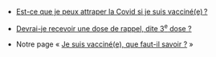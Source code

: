 <div class="voir-aussi">

- [Est-ce que je peux attraper la Covid si je suis vacciné(e) ?](/je-veux-me-faire-vacciner.html#est-ce-que-je-peux-attraper-la-covid-si-je-suis-vaccine-e)

- [Devrai-je recevoir une dose de rappel, dite 3<sup>e</sup> dose ?](/je-veux-me-faire-vacciner.html#devrai-je-recevoir-une-dose-de-rappel-dite-3-e-dose)

- Notre page « [Je suis vacciné(e), que faut-il savoir ?](/je-suis-vaccine.html) »

</div>
